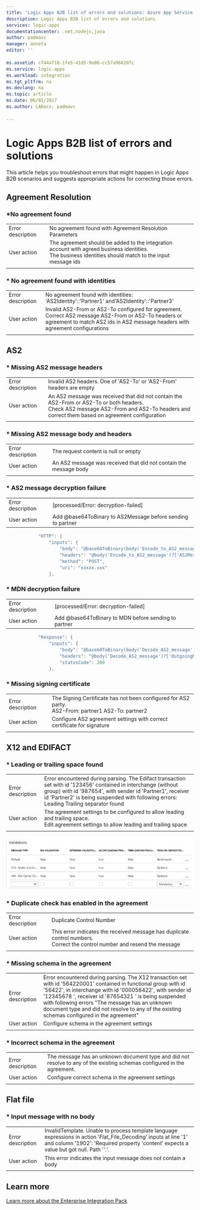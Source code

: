 ```yaml
---
title: 'Logic Apps B2B list of errors and solutions: Azure App Service | Microsoft Docs'
description: Logic Apps B2B list of errors and solutions
services: logic-apps
documentationcenter: .net,nodejs,java
author: padmavc
manager: anneta
editor: ''

ms.assetid: cf44af18-1fe5-41d5-9e06-cc57a968207c
ms.service: logic-apps
ms.workload: integration
ms.tgt_pltfrm: na
ms.devlang: na
ms.topic: article
ms.date: 06/02/2017
ms.author: LADocs; padmavc

---
```


# Logic Apps B2B list of errors and solutions  
This article helps you troubleshoot errors that might happen in Logic Apps B2B scenarios and suggests appropriate actions for correcting those errors.


## Agreement Resolution

### *No agreement found 

|   |   |  
|---|---|
| Error description | No agreement found with Agreement Resolution Parameters|    
| User action | The agreement should be added to the integration account with agreed business identities.</br> The business identities should match to the input message ids|  
|   |   |

### * No agreement found with identities

|   |   | 
|---|---|
| Error description | No agreement found with identities: 'AS2Identity'::'Partner1' and'AS2Identity'::'Partner3'| 
| User action | Invalid AS2-From or AS2-To configured for agreement. </br> Correct AS2 message AS2-From or AS2-To headers or agreement to match AS2 ids in AS2 message headers with agreement configurations |
|   |   |     

## AS2

### * Missing AS2 message headers  

|   |   |  
|---|---|
| Error description| Invalid AS2 headers. One of 'AS2-To' or 'AS2-From' headers are empty| 
| User action | An AS2 message was received that did not contain the AS2-From or AS2-To or both headers. </br> Check AS2 message AS2-From and AS2-To headers and correct them based on agreement configuration |
|  |  | 


### * Missing AS2 message body and headers    

|   |   |  
|---|---|
| Error description| The request content is null or empty | 
| User action | An AS2 message was received that did not contain the message body |
|  |  | 

### * AS2 message decryption failure

|                   |                                                             |
|-------------------|-------------------------------------------------------------|
| Error description |            [processed/Error: decryption-failed]             |
|    User action    | Add @base64ToBinary to AS2Message before sending to partner |

```java
            "HTTP": {
                "inputs": {
                    "body": "@base64ToBinary(body('Encode_to_AS2_message')?['AS2Message']?['Content'])",
                    "headers": "@body('Encode_to_AS2_message')?['AS2Message']?['OutboundHeaders']",
                    "method": "POST",
                    "uri": "xxxxx.xxx"
                },
``` 

### * MDN decryption failure

|                   |                                                      |
|-------------------|------------------------------------------------------|
| Error description |         [processed/Error: decryption-failed]         |
|    User action    | Add @base64ToBinary to MDN before sending to partner |

```java
            "Response": {
                "inputs": {
                    "body": "@base64ToBinary(body('Decode_AS2_message')?['OutgoingMDN']?['Content'])",
                    "headers": "@body('Decode_AS2_message')?['OutgoingMDN']?['OutboundHeaders']",
                    "statusCode": 200
                },
``` 

### * Missing signing certificate

|   |   |  
|---|---|
| Error description| The Signing Certificate has not been configured for AS2 party. </br> AS2-From: partner1 AS2-To: partner2 | 
| User action | Configure AS2 agreement settings with correct certificate for signature |
|  |  | 

## X12 and EDIFACT

### * Leading or trailing space found    
    
|   |   | 
|---|---|
| Error description | Error encountered during parsing. The Edifact transaction set with id '123456' contained in interchange (without group) with id '987654', with sender id 'Partner1', receiver id 'Partner2' is being suspended with following errors: Leading Trailing separator found |
| User action | The agreement settings to be configured to allow leading and trailing space. </br> Edit agreement settings to allow leading and trailing space |
|   |   |

![allow space](./media/logic-apps-enterprise-integration-b2b-list-errors-solutions/leadingandtrailing.png)

### * Duplicate check has enabled in the agreement

|   |   | 
|---|---| 
| Error description | Duplicate Control Number |
| User action | This error indicates the received message has duplicate control numbers. </br> Correct the control number and resend the message |
|   |   |

### * Missing schema in the agreement

|   |   | 
|---|---| 
| Error description | Error encountered during parsing. The X12 transaction set with id '564220001' contained in functional group with id '56422', in interchange with id '000056422', with sender id '12345678       ', receiver id '87654321       ' is being suspended with following errors "The message has an unknown document type and did not resolve to any of the existing schemas configured in the agreement" |
| User action | Configure schema in the agreement settings  |
|   |   |

### * Incorrect schema in the agreement

|   |   | 
|---|---| 
| Error description | The message has an unknown document type and did not resolve to any of the existing schemas configured in the agreement. |
| User action | Configure correct schema in the agreement settings  |
|   |   |

## Flat file

### * Input message with no body

|   |   | 
|---|---|
| Error description | InvalidTemplate. Unable to process template language expressions in action 'Flat_File_Decoding' inputs at line '1' and column '1902': 'Required property 'content' expects a value but got null. Path ''.'. |
| User action | This error indicates the input message does not contain a body |
|   |   | 

## Learn more
[Learn more about the Enterprise Integration Pack](logic-apps-enterprise-integration-overview.md)